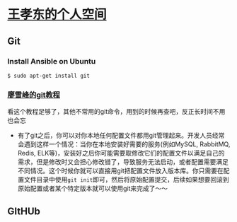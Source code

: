 # [王孝东的个人空间](https://scm-git.github.io/)
## Git
### Install Ansible on Ubuntu
```
$ sudo apt-get install git
```
### [廖雪峰的git教程](https://www.liaoxuefeng.com/wiki/0013739516305929606dd18361248578c67b8067c8c017b000)
看这个教程足够了，其他不常用的git命令，用到的时候再查吧，反正长时间不用也会忘
* 有了git之后，你可以对你本地任何配置文件都用git管理起来。开发人员经常会遇到这样一个情况：当你在本地安装好需要的服务(例如MySQL, RabbitMQ, Redis, ELK等)，安装好之后你可能需要取修改它们的配置文件以满足自己的需求，但是修改时又会担心修改错了，导致服务无法启动，或者配置需要满足不同情况。这个时候你就可以直接用git把配置文件放入版本库。你只需要在配置文件目录中使用`git init`即可，然后将原始配置提交，后续如果想要回滚到原始配置或者某个特定版本就可以使用git来完成了～～

## GItHUb
